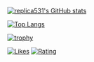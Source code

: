 [![replica531's GitHub stats](https://github-readme-stats-replica531.vercel.app/api?username=replica531&&count_private=true&include_all_commits=true&show_icons=true&theme=tokyonight)](https://github.com/anuraghazra/github-readme-stats)

[![Top Langs](https://github-readme-stats-replica531.vercel.app/api/top-langs/?username=replica531&layout=donut&show_icons=true&theme=tokyonight)](https://github.com/anuraghazra/github-readme-stats)

[![trophy](https://github-profile-trophy.vercel.app/?username=replica531&theme=onedark&column=7
)](https://github.com/ryo-ma/github-profile-trophy)

[![Likes](https://badgen.org/img/zenn/replica/likes?style=flat&5)](https://zenn.dev/replica)
[![Rating](https://badgen.org/img/atcoder/replica/rating/algorithm?style=flat&1)](https://atcoder.jp/users/replica?contestType=algo)
